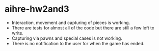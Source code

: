# aihre-hw2and3
* Interaction, movement and capturing of pieces is working.
* There are tests for almost all of the code but there are still a few left to write.
* Capturing via pawns and special cases is not working.
* There is no notification to the user for when the game has ended.